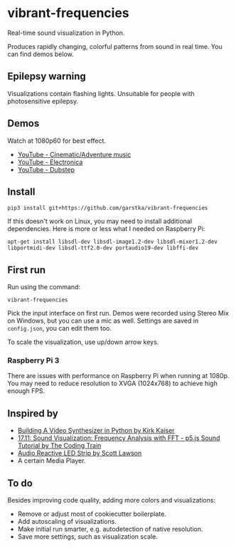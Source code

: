 # vibrant-frequencies
Real-time sound visualization in Python.

Produces rapidly changing, colorful patterns from sound in real time.
You can find demos below.

## Epilepsy warning

Visualizations contain flashing lights.
Unsuitable for people with photosensitive epilepsy.

## Demos

Watch at 1080p60 for best effect.
 - [YouTube - Cinematic/Adventure music](https://www.youtube.com/watch?v=WfPJ8Lo08Oc&list=PL4OoIVecFjq7uyEJJ6B9BH0gSIEfM62iH&index=1)
 - [YouTube - Electronica](https://www.youtube.com/watch?v=aKeCkYlSRJU&index=2&list=PL4OoIVecFjq7uyEJJ6B9BH0gSIEfM62iH)
 - [YouTube - Dubstep](https://www.youtube.com/watch?v=hytzG58jVBE&list=PL4OoIVecFjq7uyEJJ6B9BH0gSIEfM62iH&index=3)

## Install

    pip3 install git+https://github.com/garstka/vibrant-frequencies

If this doesn't work on Linux, you may need to install additional
 dependencies. Here is more or less what I needed on Raspberry Pi:

    apt-get install libsdl-dev libsdl-image1.2-dev libsdl-mixer1.2-dev libportmidi-dev libsdl-ttf2.0-dev portaudio19-dev libffi-dev

## First run

Run using the command:

    vibrant-frequencies

Pick the input interface on first run. Demos were recorded using Stereo
Mix on Windows, but you can use a mic as well.
Settings are saved in `config.json`, you can edit them too.

To scale the visualization, use up/down arrow keys.

### Raspberry Pi 3

There are issues with performance on Raspberry Pi when running at 1080p.
You may need to reduce resolution to XVGA (1024x768) to achieve high enough FPS.

## Inspired by

 - [Building A Video Synthesizer in Python by Kirk Kaiser](https://www.makeartwithpython.com/blog/video-synthesizer-in-python/)
 - [17.11: Sound Visualization: Frequency Analysis with FFT - p5.js Sound Tutorial by The Coding Train](https://www.youtube.com/watch?v=2O3nm0Nvbi4)
 - [Audio Reactive LED Strip by Scott Lawson](https://github.com/scottlawsonbc/audio-reactive-led-strip)
 - A certain Media Player.

## To do

Besides improving code quality, adding more colors and visualizations:
 - Remove or adjust most of cookiecutter boilerplate.
 - Add autoscaling of visualizations.
 - Make initial run smarter, e.g. autodetection of native resolution.
 - Save more settings, such as visualization scale.
